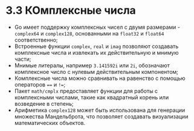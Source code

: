 # 3.3 КОмплексные числа

* Go имеет поддержку комплексных чисел с двумя размерами - `complex64` и `complex128`, основанными на `float32`
  и `float64` соответственно;
* Встроенные функции `complex`, `real` и `imag` позволяют создавать комплексные числа и извлекать их действительную и мнимую части;
* Мнимые литералы, например `3.141592i` или `2i`, обозначают комплексное число с нулевым действительным компонентом;
* Комплексные числа можно сравнивать на равенство с помощью операторов `==` и  `!=`;
* Пакет `math/cmplx` предоставляет функции для работы с комплексными числами, такие как квадратный корень или возведение в степень;
* Арифметика `complex128` может быть использована для генерации множества Мандельброта, что позволяет создавать
  визуализации математических объектов.